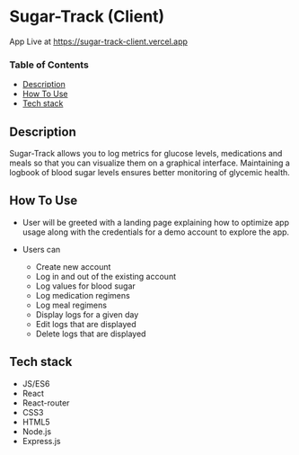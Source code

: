 # Sugar-Track (Client)
App Live at https://sugar-track-client.vercel.app
### Table of Contents
- [Description](#description)
- [How To Use](#how-to-use)
- [Tech stack](#tech-stack)

## Description

Sugar-Track allows you to log metrics for glucose levels, medications and meals so that you can visualize them on a graphical interface. Maintaining a logbook of blood sugar levels ensures better monitoring of glycemic health.

## How To Use

- User will be greeted with a landing page explaining how to optimize app usage along with the credentials for a demo account to explore the app.

- Users can
    - Create new account
    - Log in and out of the existing account
    - Log values for blood sugar
    - Log medication regimens
    - Log meal regimens
    - Display logs for a given day
    - Edit logs that are displayed
    - Delete logs that are displayed

## Tech stack

- JS/ES6
- React
- React-router
- CSS3
- HTML5
- Node.js
- Express.js